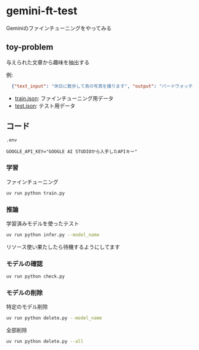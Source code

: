 # gemini-ft-test
Geminiのファインチューニングをやってみる

## toy-problem
与えられた文章から趣味を抽出する

例: 
```json
  {"text_input": "休日に散歩して鳥の写真を撮ります", "output": "バードウォッチング"}
```

- [train.json](train.json): ファインチューニング用データ
- [test.json](test.json): テスト用データ


## コード
`.env`
```
GOOGLE_API_KEY="GOOGLE AI STUDIOから入手したAPIキー"
```

### 学習
ファインチューニング
```sh
uv run python train.py
```

### 推論
学習済みモデルを使ったテスト
```sh
uv run python infer.py --model_name
```
リソース使い果たしたら待機するようにしてます

### モデルの確認
```sh
uv run python check.py
```

### モデルの削除
特定のモデル削除
```sh
uv run python delete.py --model_name
```
全部削除
```sh
uv run python delete.py --all
```

